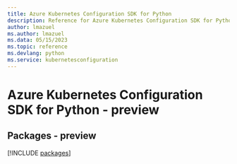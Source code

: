 ```yaml
---
title: Azure Kubernetes Configuration SDK for Python
description: Reference for Azure Kubernetes Configuration SDK for Python
author: lmazuel
ms.author: lmazuel
ms.data: 05/15/2023
ms.topic: reference
ms.devlang: python
ms.service: kubernetesconfiguration
---
```

# Azure Kubernetes Configuration SDK for Python - preview
## Packages - preview
[!INCLUDE [packages](kubernetes-configuration-index.md)]